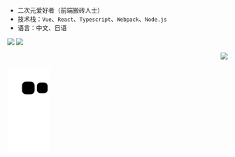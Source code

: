 - 二次元爱好者（前端搬砖人士）
- 技术栈：`Vue`、`React`、`Typescript`、`Webpack`、`Node.js`
- 语言：中文、日语
 
 <div>
  <img src="https://github-readme-stats.vercel.app/api?username=diy4869&show_icons=true&text_color=24292e&bg_color=ffffff&hide_title=true">
 <img src="https://github-readme-stats.vercel.app/api/top-langs/?username=diy4869&layout=compact&hide=css,html&hide_border=true&card_width=250">
</div>

 
<p align="right">
<img src="https://visitor-badge.glitch.me/badge?page_id=diy4869.otaku-ui" />
</p>

![snake gif](https://github.com/diy4869/diy4869/blob/output/github-contribution-grid-snake.svg)
